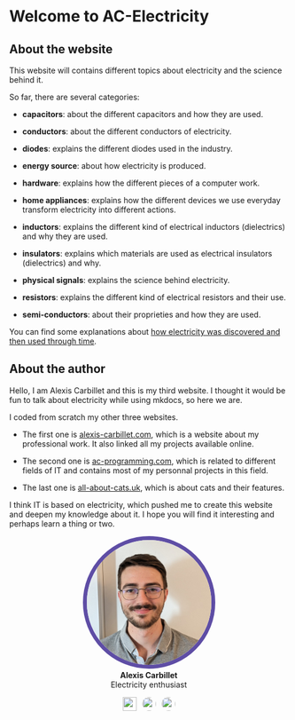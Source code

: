 # Welcome to AC-Electricity

## About the website

This website will contains different topics about electricity and the science behind it.

So far, there are several categories:

- **capacitors**: about the different capacitors and how they are used.

- **conductors**: about the different conductors of electricity.

- **diodes**: explains the different diodes used in the industry.

- **energy source**: about how electricity is produced.

- **hardware**: explains how the different pieces of a computer work.

- **home appliances**: explains how the different devices we use everyday transform electricity into different actions.

- **inductors**: explains the different kind of electrical inductors (dielectrics) and why they are used.

- **insulators**: explains which materials are used as electrical insulators (dielectrics) and why.

- **physical signals**: explains the science behind electricity.

- **resistors**: explains the different kind of electrical resistors and their use.

- **semi-conductors**: about their proprieties and how they are used.

You can find some explanations about [how electricity was discovered and then used through time](history.md).

## About the author

Hello, I am Alexis Carbillet and this is my third website. I thought it would be fun to talk about electricity while using mkdocs, so here we are.

I coded from scratch my other three websites.

- The first one is [alexis-carbillet.com](https://alexis-carbillet.com/), which is a website about my professional work. It also linked all my projects available online.

- The second one is [ac-programming.com](https://ac-programming.com/), which is related to different fields of IT and contains most of my personnal projects in this field.

- The last one is [all-about-cats.uk](https://all-about-cats.uk/), which is about cats and their features.

I think IT is based on electricity, which pushed me to create this website and deepen my knowledge about it. I hope you will find it interesting and perhaps learn a thing or two.

<center>
<a href="https://alexis-carbillet.com/"><img src="assets/alexis_carbillet.png" style="width: 225px;height: 225px;border-radius: 200px;margin-bottom: 0; border: 7px solid #5e4da5;" alt="author picture"></a>
<h4 style="margin-top: 0; margin-bottom: 0;">Alexis Carbillet</h4>
<p style="margin-top: 0px;">Electricity enthusiast</p>
<a href="https://alexis-carbillet.com/"><img src="https://raw.githubusercontent.com/squidfunk/mkdocs-material/master/material/templates/.icons/fontawesome/solid/house.svg" style="width: 25px;height: 25px;border-radius: 200p;margin-right: 10px;"></a><a href="https://ac-programming.com/"><img src="https://raw.githubusercontent.com/squidfunk/mkdocs-material/master/material/templates/.icons/fontawesome/solid/code.svg" style="width: 25px;height: 25px;border-radius: 200px;margin-right: 10px;"></a><a href="https://all-about-cats.uk/"><img src="https://raw.githubusercontent.com/squidfunk/mkdocs-material/master/material/templates/.icons/fontawesome/solid/cat.svg" style="width: 25px;height: 25px;border-radius: 200px;"></a>
</center>
